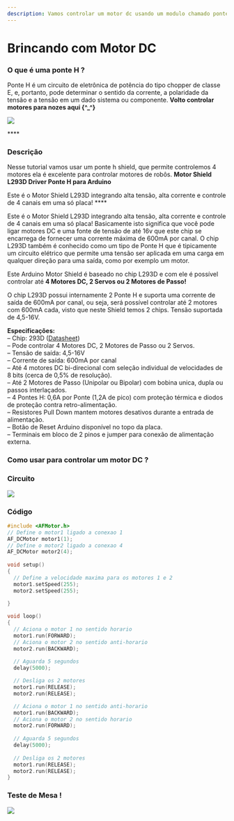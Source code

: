 ```yaml
---
description: Vamos controlar um motor dc usando um modulo chamado ponte h
---
```


# Brincando com Motor DC

### O que é uma ponte H ?

Ponte H é um circuito de eletrônica de potência do tipo chopper de classe E, e, portanto, pode determinar o sentido da corrente, a polaridade da tensão e a tensão em um dado sistema ou componente. **Volto controlar motores para nozes aqui {^\_^}**

![](https://uploads.filipeflop.com/2017/07/Arduino-motor-shield-l293d.png)

\*\*\*\*

### Descrição 

Nesse tutorial vamos usar um ponte h shield, que permite controlemos 4 motores ela é excelente para controlar motores de robôs. **Motor Shield L293D Driver Ponte H para Arduino**

Este é o Motor Shield L293D integrando alta tensão, alta corrente e controle de 4 canais em uma só placa! ****

Este é o Motor Shield L293D integrando alta tensão, alta corrente e controle de 4 canais em uma só placa! Basicamente isto significa que você pode ligar motores DC e uma fonte de tensão de até 16v que este chip se encarrega de fornecer uma corrente máxima de 600mA por canal. O chip L293D também é conhecido como um tipo de Ponte H que é tipicamente um circuito elétrico que permite uma tensão ser aplicada em uma carga em qualquer direção para uma saída, como por exemplo um motor.

Este Arduino Motor Shield é baseado no chip L293D e com ele é possível controlar até **4 Motores DC, 2 Servos ou 2 Motores de Passo!** 

O chip L293D possui internamente 2 Ponte H e suporta uma corrente de saída de 600mA por canal, ou seja, será possível controlar até 2 motores com 600mA cada, visto que neste Shield temos 2 chips. Tensão suportada de 4,5-16V.

**Especificações:**  
– Chip: 293D \([Datasheet](https://arduino.cc/documents/datasheets/L293D.pdf)\)  
– Pode controlar 4 Motores DC, 2 Motores de Passo ou 2 Servos.  
– Tensão de saída: 4,5-16V  
– Corrente de saída: 600mA por canal  
– Até 4 motores DC bi-direcional com seleção individual de velocidades de 8 bits \(cerca de 0,5% de resolução\).  
– Até 2 Motores de Passo \(Unipolar ou Bipolar\) com bobina unica, dupla ou passos interlaçados.  
– 4 Pontes H: 0,6A por Ponte \(1,2A de pico\) com proteção térmica e diodos de proteção contra retro-alimentação.  
– Resistores Pull Down mantem motores desativos durante a entrada de alimentação.  
– Botão de Reset Arduino disponível no topo da placa.  
– Terminais em bloco de 2 pinos e jumper para conexão de alimentação externa.

### Como usar para controlar um motor DC **?**

### Circuito 

![](https://3.bp.blogspot.com/-5sQOwm0HBm4/U7SkhiRxJeI/AAAAAAAACZc/_NvH0NUnRRc/s1600/Circuito-2-motores-DC-Motor-Shield-L293D.png)



### Código

```c
#include <AFMotor.h>
// Define o motor1 ligado a conexao 1
AF_DCMotor motor1(1); 
// Define o motor2 ligado a conexao 4
AF_DCMotor motor2(4); 
 
void setup()
{
  // Define a velocidade maxima para os motores 1 e 2
  motor1.setSpeed(255); 
  motor2.setSpeed(255); 

}
 
void loop()
{
  // Aciona o motor 1 no sentido horario
  motor1.run(FORWARD); 
  // Aciona o motor 2 no sentido anti-horario
  motor2.run(BACKWARD); 
 
  // Aguarda 5 segundos
  delay(5000);

  // Desliga os 2 motores
  motor1.run(RELEASE); 
  motor2.run(RELEASE); 

  // Aciona o motor 1 no sentido anti-horario
  motor1.run(BACKWARD);
  // Aciona o motor 2 no sentido horario
  motor2.run(FORWARD); 
 
  // Aguarda 5 segundos
  delay(5000);
  
  // Desliga os 2 motores
  motor1.run(RELEASE); 
  motor2.run(RELEASE);
}

```

### Teste de Mesa !

![](https://media2.giphy.com/media/KURFE7gU3qJuE/giphy.gif)







